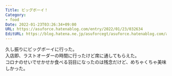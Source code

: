 ```yaml
---
Title: ビッグボーイ！
Category:
- food
Date: 2022-01-23T03:26:34+09:00
URL: https://asuforce.hatenablog.com/entry/2022/01/23/032634
EditURL: https://blog.hatena.ne.jp/asuforcegt/asuforce.hatenablog.com/atom/entry/13574176438055554101
---
```


久し振りにビッグボーイに行った。   
入店即、ラストオーダーの時間に行ったけど席に通してもらえた。  
コロナのせいでせかせか食べる羽目になったのは残念だけど、めちゃくちゃ美味しかった。
